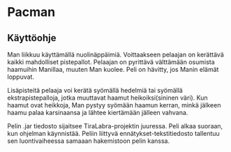 <h1>Pacman</h1>

<h2>Käyttöohje</h2>

Man liikkuu käyttämällä nuolinäppäimiä. Voittaakseen pelaajan on kerättävä kaikki mahdolliset pistepallot. Pelaajan on pyrittävä välttämään osumista haamuihin Manillaa, muuten Man kuolee. Peli on hävitty, jos Manin elämät loppuvat. 

Lisäpisteitä pelaaja voi kerätä syömällä hedelmiä tai syömällä ekstrapistepalloja, jotka muuttavat haamut heikoiksi(sininen väri). Kun haamut ovat heikkoja, Man pystyy syömään haamun kerran, minkä jälkeen haamu palaa karsinaansa ja lähtee kiertämään jälleen vahvana.

Pelin .jar tiedosto sijaitsee TiraLabra-projektin juuressa. Peli alkaa suoraan, kun ohjelman käynnistää. Peliin liittyvä ennätykset-tekstitiedosto tallentuu sen luontivaiheessa samaaan hakemistoon pelin kanssa.
